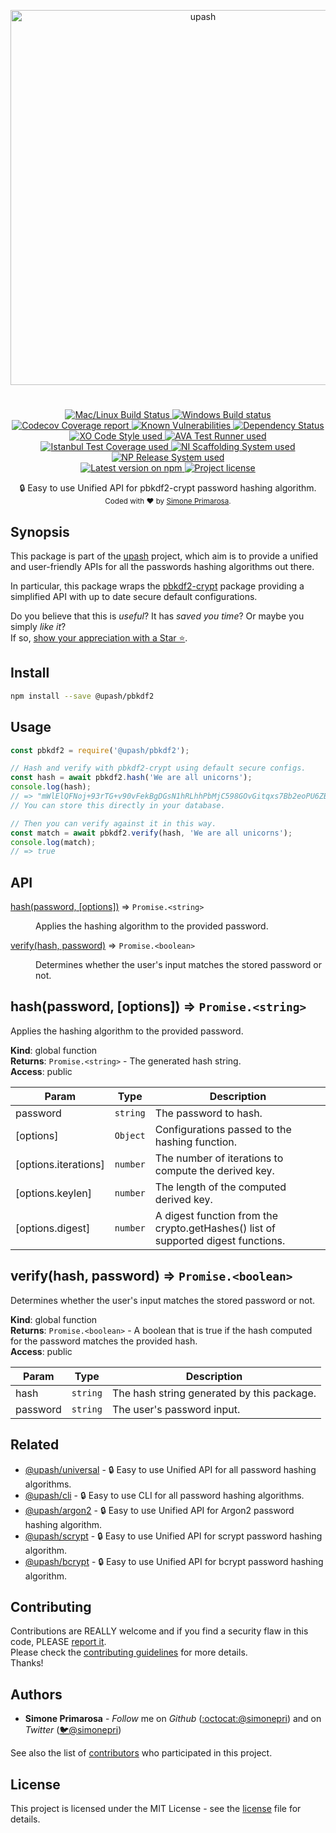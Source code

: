 <p align="center">
  <a href="https://github.com/simonepri/upash">
    <img src="https://github.com/simonepri/upash/raw/upash/media/upash.png" alt="upash" width="600"/>
  </a>
</p>
<h1 align="center">
</h1>
<p align="center">
  <!-- CI - TravisCI -->
  <a href="https://travis-ci.org/simonepri/upash-pbkdf2">
    <img src="https://img.shields.io/travis/simonepri/upash-pbkdf2/master.svg?label=MacOS%20%26%20Linux" alt="Mac/Linux Build Status" />
  </a>
  <!-- CI - AppVeyor -->
  <a href="https://ci.appveyor.com/project/simonepri/upash-pbkdf2">
    <img src="https://img.shields.io/appveyor/ci/simonepri/upash-pbkdf2/master.svg?label=Windows" alt="Windows Build status" />
  </a>
  <!-- Coverage - Codecov -->
  <a href="https://codecov.io/gh/simonepri/upash-pbkdf2">
    <img src="https://img.shields.io/codecov/c/github/simonepri/upash-pbkdf2/master.svg" alt="Codecov Coverage report" />
  </a>
  <!-- DM - Snyk -->
  <a href="https://snyk.io/test/github/simonepri/upash-pbkdf2?targetFile=package.json">
    <img src="https://snyk.io/test/github/simonepri/upash-pbkdf2/badge.svg?targetFile=package.json" alt="Known Vulnerabilities" />
  </a>
  <!-- DM - David -->
  <a href="https://david-dm.org/simonepri/upash-pbkdf2">
    <img src="https://david-dm.org/simonepri/upash-pbkdf2/status.svg" alt="Dependency Status" />
  </a>

  <br/>

  <!-- Code Style - XO-Prettier -->
  <a href="https://github.com/xojs/xo">
    <img src="https://img.shields.io/badge/code_style-XO+Prettier-5ed9c7.svg" alt="XO Code Style used" />
  </a>
  <!-- Test Runner - AVA -->
  <a href="https://github.com/avajs/ava">
    <img src="https://img.shields.io/badge/test_runner-AVA-fb3170.svg" alt="AVA Test Runner used" />
  </a>
  <!-- Test Coverage - Istanbul -->
  <a href="https://github.com/istanbuljs/nyc">
    <img src="https://img.shields.io/badge/test_coverage-NYC-fec606.svg" alt="Istanbul Test Coverage used" />
  </a>
  <!-- Init - ni -->
  <a href="https://github.com/simonepri/ni">
    <img src="https://img.shields.io/badge/initialized_with-ni-e74c3c.svg" alt="NI Scaffolding System used" />
  </a>
  <!-- Release - np -->
  <a href="https://github.com/sindresorhus/np">
    <img src="https://img.shields.io/badge/released_with-np-6c8784.svg" alt="NP Release System used" />
  </a>

  <br/>

  <!-- Version - npm -->
  <a href="https://www.npmjs.com/package/@upash/pbkdf2">
    <img src="https://img.shields.io/npm/v/@upash/pbkdf2.svg" alt="Latest version on npm" />
  </a>
  <!-- License - MIT -->
  <a href="https://github.com/simonepri/upash-pbkdf2/tree/master/license">
    <img src="https://img.shields.io/github/license/simonepri/upash-pbkdf2.svg" alt="Project license" />
  </a>
</p>
<p align="center">
  🔒 Easy to use Unified API for pbkdf2-crypt password hashing algorithm.

  <br/>

  <sub>
    Coded with ❤️ by <a href="#authors">Simone Primarosa</a>.
  </sub>
</p>

## Synopsis
This package is part of the [upash][upash] project,
which aim is to provide a unified and user-friendly APIs for all the passwords
hashing algorithms out there.  

In particular, this package wraps the [pbkdf2-crypt][npm:pbkdf2-crypt]
package providing a simplified API with up to date secure default configurations.

Do you believe that this is *useful*?
It has *saved you time*?
Or maybe you simply *like it*?  
If so, [show your appreciation with a Star ⭐️][start].

## Install
```bash
npm install --save @upash/pbkdf2
```

## Usage
```js
const pbkdf2 = require('@upash/pbkdf2');

// Hash and verify with pbkdf2-crypt using default secure configs.
const hash = await pbkdf2.hash('We are all unicorns');
console.log(hash);
// => "mWlElQFNoj+93rTG+v90vFekBgDGsN1hRLhhPbMjC598GOvGitqxs7Bb2eoPU6ZB54zLYdllfg08FZRTZeL9bg==,zRkZt6xXoVQuyFVuXvrIWf0DqeT0Ac2ex8tkbYVKWYoCGQETCxmMs+tkPCzkaqZjnSzvMGO7ncPooyeKQwb8Og==,10000,64,sha256"
// You can store this directly in your database.

// Then you can verify against it in this way.
const match = await pbkdf2.verify(hash, 'We are all unicorns');
console.log(match);
// => true
```

## API
<dl>
<dt><a href="#hash">hash(password, [options])</a> ⇒ <code>Promise.&lt;string&gt;</code></dt>
<dd><p>Applies the hashing algorithm to the provided password.</p>
</dd>
<dt><a href="#verify">verify(hash, password)</a> ⇒ <code>Promise.&lt;boolean&gt;</code></dt>
<dd><p>Determines whether the user&#39;s input matches the stored password or not.</p>
</dd>
</dl>

<a name="hash"></a>

## hash(password, [options]) ⇒ <code>Promise.&lt;string&gt;</code>
Applies the hashing algorithm to the provided password.

**Kind**: global function  
**Returns**: <code>Promise.&lt;string&gt;</code> - The generated hash string.  
**Access**: public  

| Param | Type | Description |
| --- | --- | --- |
| password | <code>string</code> | The password to hash. |
| [options] | <code>Object</code> | Configurations passed to the hashing function. |
| [options.iterations] | <code>number</code> | The number of iterations to compute the derived key. |
| [options.keylen] | <code>number</code> | The length of the computed derived key. |
| [options.digest] | <code>number</code> | A digest function from the crypto.getHashes() list of supported digest functions. |

<a name="verify"></a>

## verify(hash, password) ⇒ <code>Promise.&lt;boolean&gt;</code>
Determines whether the user's input matches the stored password or not.

**Kind**: global function  
**Returns**: <code>Promise.&lt;boolean&gt;</code> - A boolean that is true if the hash computed for
the password matches the provided hash.  
**Access**: public  

| Param | Type | Description |
| --- | --- | --- |
| hash | <code>string</code> | The hash string generated by this package. |
| password | <code>string</code> | The user's password input. |


## Related
- [@upash/universal][universal] -
🔒 Easy to use Unified API for all password hashing algorithms.
- [@upash/cli][cli] -
🔒 Easy to use CLI for all password hashing algorithms.
- [@upash/argon2][argon2] -
🔒 Easy to use Unified API for Argon2 password hashing algorithm.
- [@upash/scrypt][scrypt] -
🔒 Easy to use Unified API for scrypt password hashing algorithm.
- [@upash/bcrypt][bcrypt] -
🔒 Easy to use Unified API for bcrypt password hashing algorithm.

## Contributing
Contributions are REALLY welcome and if you find a security flaw in this code,
PLEASE [report it][new issue].  
Please check the [contributing guidelines][contributing] for more details.  
Thanks!

## Authors
- **Simone Primarosa** - *Follow* me on
*Github* ([:octocat:@simonepri][github:simonepri]) and on
*Twitter* ([🐦@simonepri][twitter:simonepri])

See also the list of [contributors][contributors] who participated in this project.

## License
This project is licensed under the MIT License - see the [license][license] file for details.

<!-- Links -->
[upash]: https://github.com/simonepri/upash-pbkdf2

[start]: https://github.com/simonepri/upash-pbkdf2#start-of-content
[new issue]: https://github.com/simonepri/upash-pbkdf2/issues/new
[contributors]: https://github.com/simonepri/upash-pbkdf2/contributors

[license]: https://github.com/simonepri/upash-pbkdf2/tree/master/license
[contributing]: https://github.com/simonepri/upash-pbkdf2/tree/master/.github/contributing.md

[universal]: https://github.com/simonepri/upash-universal
[cli]: https://github.com/simonepri/upash-cli
[argon2]: https://github.com/simonepri/upash-argon2
[scrypt]: https://github.com/simonepri/upash-scrypt
[bcrypt]: https://github.com/simonepri/upash-bcrypt

[npm:pbkdf2-crypt]: https://www.npmjs.com/package/pbkdf2-crypt

[github:simonepri]: https://github.com/simonepri
[twitter:simonepri]: http://twitter.com/intent/user?screen_name=simoneprimarosa
